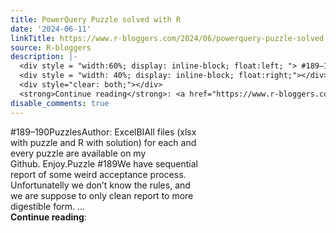 ```yaml
---
title: PowerQuery Puzzle solved with R
date: '2024-06-11'
linkTitle: https://www.r-bloggers.com/2024/06/powerquery-puzzle-solved-with-r-29/
source: R-bloggers
description: |-
  <div style = "width:60%; display: inline-block; float:left; "> #189–190PuzzlesAuthor: ExcelBIAll files (xlsx with puzzle and R with solution) for each and every puzzle are available on my Github. Enjoy.Puzzle #189We have sequential report of some weird acceptance process. Unfortunatelly we don’t know the rules, and we are suppose to only clean report to more digestible form. ...</div>
  <div style = "width: 40%; display: inline-block; float:right;"></div>
  <div style="clear: both;"></div>
  <strong>Continue reading</strong>: <a href="https://www.r-bloggers.com/2024/06/powerquery-puzzle-solved-with-r- ...
disable_comments: true
---
```

<div style = "width:60%; display: inline-block; float:left; "> #189–190PuzzlesAuthor: ExcelBIAll files (xlsx with puzzle and R with solution) for each and every puzzle are available on my Github. Enjoy.Puzzle #189We have sequential report of some weird acceptance process. Unfortunatelly we don’t know the rules, and we are suppose to only clean report to more digestible form. ...</div>
<div style = "width: 40%; display: inline-block; float:right;"></div>
<div style="clear: both;"></div>
<strong>Continue reading</strong>: <a href="https://www.r-bloggers.com/2024/06/powerquery-puzzle-solved-with-r- ...